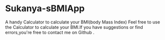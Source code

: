 # Sukanya-sBMIApp
A handy Calculator to calculate your BMI(body Mass Index)
Feel free to use the Calculator to calculate your BMI.If you have suggestions or find errors,you're free to contact me on Github .
